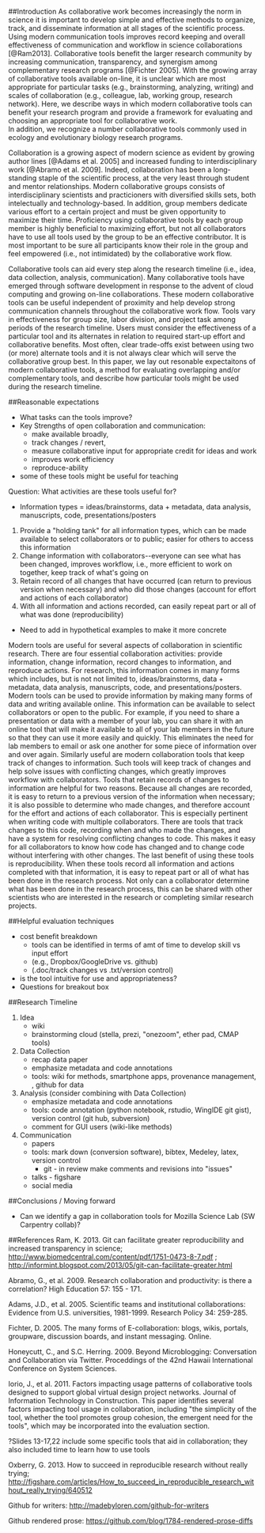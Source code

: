 ##Introduction
As collaborative work becomes increasingly the norm in science it is important to develop simple and effective methods to organize, track, and disseminate information at all stages of the scientific process. 
Using modern communication tools improves record keeping and overall effectiveness of communication and workflow in science collaborations [@Ram2013].
Collaborative tools benefit the larger research community by increasing communication, transparency, and synergism among complementary research programs [@Fichter 2005]. 
With the growing array of collaborative tools available on-line, it is unclear which are most appropriate for particular tasks (e.g., brainstorming, analyzing, writing) and scales of collaboration (e.g., colleague, lab, working group, research network). 
Here, we describe ways in which modern collaborative tools can benefit your research program and provide a framework for evaluating and choosing an appropriate tool for collaborative work.  
In addition, we recognize a number collaborative tools commonly used in ecology and evolutionary biology research programs.

Collaboration is a growing aspect of modern science as evident by growing author lines [@Adams et al. 2005] and increased funding to interdisciplinary work [@Abramo et al. 2009].
Indeed, collaboration has been a long-standing staple of the scientific process, at the very least through student and mentor relationships.
Modern collaborative groups consists of interdisciplinary scientists and practicioners with diversified skills sets, both intelectually and technology-based. 
In addition, group members dedicate various effort to a certain project and must be given opportunity to maximize their time. 
Proficiency using collaborative tools by each group member is highly beneficial to maximizing effort, but not all collaborators have to use all tools used by the group to be an effective contributor.
It is most important to be sure all participants know their role in the group and feel empowered (i.e., not intimidated) by the collaborative work flow.

Collaborative tools can aid every step along the research timeline (i.e., idea, data collection, analysis, communication).
Many collaborative tools have emerged through software development in response to the advent of cloud computing and growing on-line collaborations.
These modern collaborative tools can be useful independent of proximity and help develop strong communication channels throughout the collaborative work flow.
Tools vary in effectiveness for group size, labor division, and project task among periods of the research timeline.
Users must consider the effectiveness of a particular tool and its alternates in relation to required start-up effort and collaborative benefits.
Most often, clear trade-offs exist between using two (or more) alternate tools and it is not always clear which will serve the collaborative group best.
In this paper, we lay out resonable expectaitons of modern collaborative tools, a method for evaluating overlapping and/or complementary tools, and describe how particular tools might be used during the research timeline.

 
##Reasonable expectations
* What tasks can the tools improve?
* Key Strengths of open collaboration and communication: 
  * make available broadly, 
  * track changes / revert,
  * measure collaborative input for appropriate credit for ideas and work
  * improves work efficiency
  * reproduce-ability
* some of these tools might be useful for teaching

Question: What activities are these tools useful for?
* Information types = ideas/brainstorms, data + metadata, data analysis, manuscripts, code, presentations/posters

1. Provide a "holding tank" for all information types, which can be made available to select collaborators or to public; easier for others to access this information
2. Change information with collaborators--everyone can see what has been changed, improves workflow, i.e., more efficient to work on together, keep track of what's going on
3. Retain record of all changes that have occurred (can return to previous version when necessary) and who did those changes (account for effort and actions of each collaborator)
4. With all information and actions recorded, can easily repeat part or all of what was done (reproducibility)

* Need to add in hypothetical examples to make it more concrete

Modern tools are useful for several aspects of collaboration in scientific research. 
There are four essential collaboration activities: provide information, change information, record changes to information, and reproduce actions. 
For research, this information comes in many forms which includes, but is not not limited to, ideas/brainstorms, data + metadata, data analysis, manuscripts, code, and presentations/posters. 
Modern tools can be used to provide information by making many forms of data and writing available online. 
This information can be available to select collaborators or open to the public. 
For example, if you need to share a presentation or data with a member of your lab, you can share it with an online tool that will make it available to all of your lab members in the future so that they can use it more easily and quickly. 
This eliminates the need for lab members to email or ask one another for some piece of information over and over again. 
Similarly useful are modern collaboration tools that keep track of changes to information. 
Such tools will keep track of changes and help solve issues with conflicting changes, which greatly improves workflow with collaborators. 
Tools that retain records of changes to information are helpful for two reasons. 
Because all changes are recorded, it is easy to return to a previous version of the information when necessary; it is also possible to determine who made changes, and therefore account for the effort and actions of each collaborator. 
This is especially pertinent when writing code with multiple collaborators. 
There are tools that track changes to this code, recording when and who made the changes, and have a system for resolving conflicting changes to code. 
This makes it easy for all collaborators to know how code has changed and to change code without interfering with other changes. 
The last benefit of using these tools is reproducibility. 
When these tools record all information and actions completed with that information, it is easy to repeat part or all of what has been done in the research process. 
Not only can a collaborator determine what has been done in the research process, this can be shared with other scientists who are interested in the research or completing similar research projects. 

 
##Helpful evaluation techniques
* cost benefit breakdown 
  * tools can be identified in terms of amt of time to develop skill vs input effort 
  * (e.g., Dropbox/GoogleDrive vs. github)
  * (.doc/track changes vs .txt/version control)
* is the tool intuitive for use and appropriateness?
* Questions for breakout box
 
##Research Timeline
1. Idea
   * wiki
   * brainstorming cloud (stella, prezi, "onezoom",  ether pad, CMAP tools)
2. Data Collection
   * recap data paper
   * emphasize metadata and code annotations
   * tools: wiki for methods, smartphone apps, provenance management, , github for data 
3. Analysis (consider combining with Data Collection)
   * emphasize metadata and code annotations
   * tools: code annotation (python notebook, rstudio, WingIDE git gist), version control (git hub, subversion)
   * comment for GUI users (wiki-like methods)
4. Communication
   * papers
   * tools: mark down (conversion software), bibtex, Medeley, latex, version control
     * git - in review make comments and revisions into "issues"
   * talks - figshare
   * social media

##Conclusions / Moving forward
* Can we identify a gap in collaboration tools for Mozilla Science Lab (SW Carpentry collab)?

##References
Ram, K. 2013. Git can facilitate greater reproducibility and increased transparency in science; http://www.biomedcentral.com/content/pdf/1751-0473-8-7.pdf ; http://informint.blogspot.com/2013/05/git-can-facilitate-greater.html

Abramo, G., et al. 2009. Research collaboration and productivity: is there a correlation? High Education 57: 155 - 171.

Adams, J.D., et al. 2005. Scientific teams and institutional collaborations: Evidence from U.S. universities, 1981-1999. Research Policy 34: 259-285.

Fichter, D. 2005. The many forms of E-collaboration: blogs, wikis, portals, groupware, discussion boards, and instant messaging. Online.

Honeycutt, C., and S.C. Herring. 2009. Beyond Microblogging: Conversation and Collaboration via Twitter. Proceddings of the 42nd Hawaii International Conference on System Sciences.

Iorio, J., et al. 2011. Factors impacting usage patterns of collaborative tools designed to support global virtual design project networks. Journal of Information Technology in Construction. 
This paper identifies several factors impacting tool usage in collaboration, including "the simplicity of the tool, whether the tool promotes group cohesion, the emergent need for the tools", which may be incorporated into the evaluation section.

?Slides 13-17,22 include some specific tools that aid in collaboration; they also included time to learn how to use tools

Oxberry, G. 2013. How to succeed in reproducible research without really trying; http://figshare.com/articles/How_to_succeed_in_reproducible_research_without_really_trying/640512 

Github for writers: http://madebyloren.com/github-for-writers

Github rendered prose: https://github.com/blog/1784-rendered-prose-diffs
